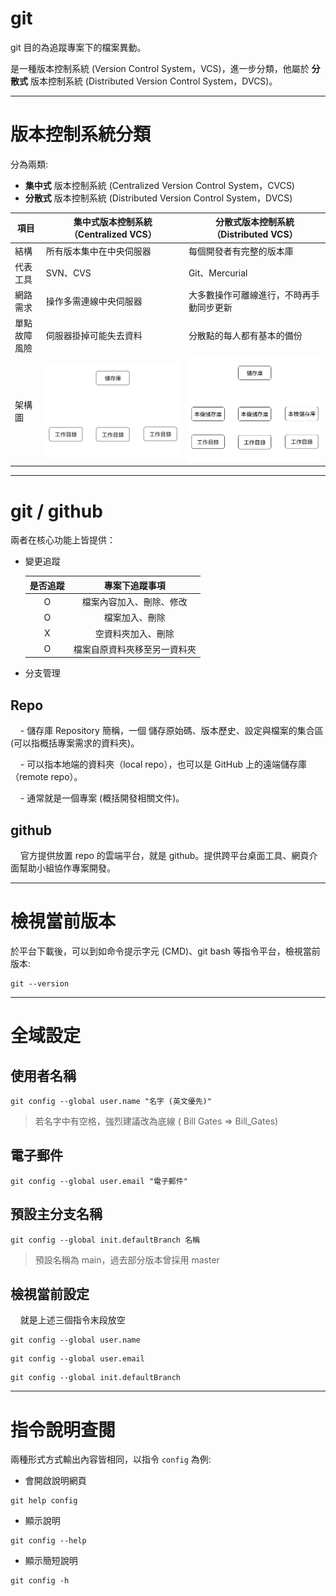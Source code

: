 # git

git 目的為追蹤專案下的檔案異動。

是一種版本控制系統 (Version Control System，VCS)，進一步分類，他屬於 **分散式** 版本控制系統 (Distributed Version Control System，DVCS)。

---

# 版本控制系統分類

分為兩類:
- **集中式** 版本控制系統 (Centralized Version Control System，CVCS)
- **分散式** 版本控制系統 (Distributed Version Control System，DVCS)

| 項目     | 集中式版本控制系統（Centralized VCS） | 分散式版本控制系統（Distributed VCS） |
| ------ | -------------------------- | -------------------------- |
| 結構     | 所有版本集中在中央伺服器               | 每個開發者有完整的版本庫               |
| 代表工具   | SVN、CVS                    | Git、Mercurial              |
| 網路需求   | 操作多需連線中央伺服器                | 大多數操作可離線進行，不時再手動同步更新             |
| 單點故障風險 | 伺服器掛掉可能失去資料               | 分散點的每人都有基本的備份                   |
| 架構圖 | ![CVCS 架構圖](./images/CVCS.png)               | ![DVCS 架構圖](./images/DVCS.png)                   |

---

# git / github

兩者在核心功能上皆提供：
- 變更追蹤
  
    | 是否追蹤 | 專案下追蹤事項 |
    | :-: | :-: |
    | O | 檔案內容加入、刪除、修改 |
    | O | 檔案加入、刪除 |
    | X | 空資料夾加入、刪除 |
    | O | 檔案自原資料夾移至另一資料夾 |
  
- 分支管理

## Repo

    - 儲存庫 Repository 簡稱，一個 儲存原始碼、版本歷史、設定與檔案的集合區 (可以指概括專案需求的資料夾)。
    
    - 可以指本地端的資料夾（local repo），也可以是 GitHub 上的遠端儲存庫（remote repo）。
    
    - 通常就是一個專案 (概括開發相關文件)。

## github

    官方提供放置 repo 的雲端平台，就是 github。提供跨平台桌面工具、網頁介面幫助小組協作專案開發。

---

# 檢視當前版本

於平台下載後，可以到如命令提示字元 (CMD)、git bash 等指令平台，檢視當前版本:
``` 
git --version
```

---

# 全域設定

## 使用者名稱
``` 
git config --global user.name "名字 (英文優先)"
```

> 若名字中有空格，強烈建議改為底線 ( Bill Gates => Bill_Gates)

## 電子郵件
``` 
git config --global user.email "電子郵件"
```

## 預設主分支名稱
``` 
git config --global init.defaultBranch 名稱
```

> 預設名稱為 main，過去部分版本曾採用 master

## 檢視當前設定

    就是上述三個指令末段放空
``` 
git config --global user.name
```
```
git config --global user.email
```
```
git config --global init.defaultBranch
```

---

# 指令說明查閱

兩種形式方式輸出內容皆相同，以指令 `config` 為例:

- 會開啟說明網頁
```
git help config
```

- 顯示說明
```
git config --help
```

- 顯示簡短說明
```
git config -h
```
